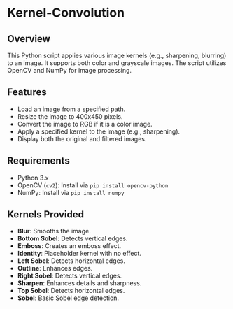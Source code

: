 # Kernel-Convolution

## Overview

This Python script applies various image kernels (e.g., sharpening, blurring) to an image. It supports both color and grayscale images. The script utilizes OpenCV and NumPy for image processing.

## Features

- Load an image from a specified path.
- Resize the image to 400x450 pixels.
- Convert the image to RGB if it is a color image.
- Apply a specified kernel to the image (e.g., sharpening).
- Display both the original and filtered images.

## Requirements

- Python 3.x
- OpenCV (`cv2`): Install via `pip install opencv-python`
- NumPy: Install via `pip install numpy`

## Kernels Provided

- **Blur**: Smooths the image.
- **Bottom Sobel**: Detects vertical edges.
- **Emboss**: Creates an emboss effect.
- **Identity**: Placeholder kernel with no effect.
- **Left Sobel**: Detects horizontal edges.
- **Outline**: Enhances edges.
- **Right Sobel**: Detects vertical edges.
- **Sharpen**: Enhances details and sharpness.
- **Top Sobel**: Detects horizontal edges.
- **Sobel**: Basic Sobel edge detection.
